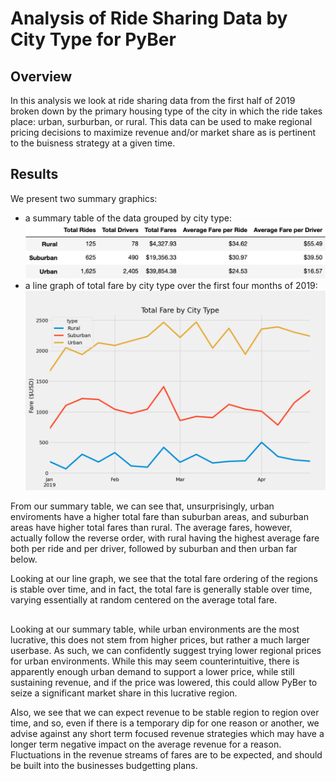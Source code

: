 # Analysis of Ride Sharing Data by City Type for PyBer
## Overview 
  In this analysis we look at ride sharing data from the first half of 2019 broken down by the primary housing type of the city in which the ride takes place: urban, surburban, or rural. This data can be used to make regional pricing decisions to maximize revenue and/or market share as is pertinent to the buisness strategy at a given time. 

## Results
We present two summary graphics: 
- a summary table of the data grouped by city type: ![](https://raw.githubusercontent.com/SecretDoves3000/PyBer_Analysis/main/Resources/Pyber_summary_dataframe.png)
- a line graph of total fare by city type over the first four months of 2019: ![](https://raw.githubusercontent.com/SecretDoves3000/PyBer_Analysis/main/analysis/PyBer_fare_summary.png)

From our summary table, we can see that, unsurprisingly, urban enviroments have a higher total fare than suburban areas, and suburban areas have higher total fares than rural. The average fares, however, actually follow the reverse order, with rural having the highest average fare both per ride and per driver, followed by suburban and then urban far below. 

Looking at our line graph, we see that the total fare ordering of the regions is stable over time, and in fact, the total fare is generally stable over time, varying essentially at random centered on the average total fare.

## 
Looking at our summary table, while urban environments are the most lucrative, this does not stem from higher prices, but rather a much larger userbase. As such, we can confidently suggest trying lower regional prices for urban environments. While this may seem counterintuitive, there is apparently enough urban demand to support a lower price, while still sustaining revenue, and if the price was lowered, this could allow PyBer to seize a significant market share in this lucrative region.

Also, we see that we can expect revenue to be stable region to region over time, and so, even if there is a temporary dip for one reason or another, we advise against any short term focused revenue strategies which may have a longer term negative impact on the average revenue for a reason. Fluctuations in the revenue streams of fares are to be expected, and should be built into the businesses budgetting plans.
